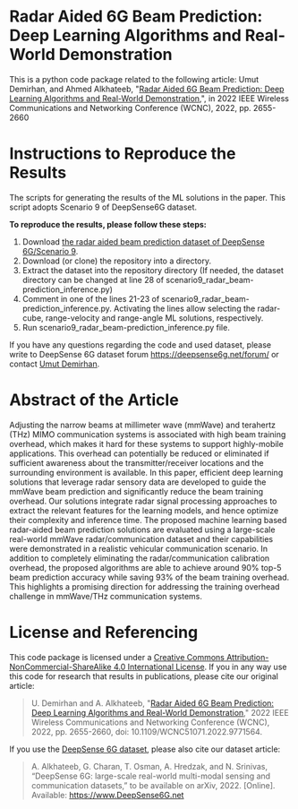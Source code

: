 # Radar Aided 6G Beam Prediction: Deep Learning Algorithms and Real-World Demonstration
This is a python code package related to the following article:
Umut Demirhan, and Ahmed Alkhateeb, "[Radar Aided 6G Beam Prediction: Deep Learning Algorithms and Real-World Demonstration](https://ieeexplore.ieee.org/document/9771564),", in 2022 IEEE Wireless Communications and Networking Conference (WCNC), 2022, pp. 2655-2660

# Instructions to Reproduce the Results 
The scripts for generating the results of the ML solutions in the paper. This script adopts Scenario 9 of DeepSense6G dataset.

**To reproduce the results, please follow these steps:**
1. Download [the radar aided beam prediction dataset of DeepSense 6G/Scenario 9](https://deepsense6g.net/radar-aided-beam-prediction/).
2. Download (or clone) the repository into a directory.
3. Extract the dataset into the repository directory 
   (If needed, the dataset directory can be changed at line 28 of scenario9_radar_beam-prediction_inference.py)
4. Comment in one of the lines 21-23 of scenario9_radar_beam-prediction_inference.py.
   Activating the lines allow selecting the radar-cube, range-velocity and range-angle ML solutions, respectively.
5. Run scenario9_radar_beam-prediction_inference.py file.

If you have any questions regarding the code and used dataset, please write to DeepSense 6G dataset forum https://deepsense6g.net/forum/ or contact [Umut Demirhan](mailto:udemirhan@asu.edu?subject=[GitHub]%20Beam%20prediction%20implementation).

# Abstract of the Article
Adjusting the narrow beams at millimeter wave (mmWave) and terahertz (THz) MIMO communication systems is associated with high beam training overhead, which makes it hard for these systems to support highly-mobile applications. This overhead can potentially be reduced or eliminated if sufficient awareness about the transmitter/receiver locations and the surrounding environment is available. In this paper, efficient deep learning solutions that leverage radar sensory data are developed to guide the mmWave beam prediction and significantly reduce the beam training overhead. Our solutions integrate radar signal processing approaches to extract the relevant features for the learning models, and hence optimize their complexity and inference time. The proposed machine learning based radar-aided beam prediction solutions are evaluated using a large-scale real-world mmWave radar/communication dataset and their capabilities were demonstrated in a realistic vehicular communication scenario. In addition to completely eliminating the radar/communication calibration overhead, the proposed algorithms are able to achieve around 90% top-5 beam prediction accuracy while saving 93% of the beam training overhead. This highlights a promising direction for addressing the training overhead challenge in mmWave/THz communication systems.

# License and Referencing
This code package is licensed under a [Creative Commons Attribution-NonCommercial-ShareAlike 4.0 International License](https://creativecommons.org/licenses/by-nc-sa/4.0/). 
If you in any way use this code for research that results in publications, please cite our original article:
> U. Demirhan and A. Alkhateeb, "[Radar Aided 6G Beam Prediction: Deep Learning Algorithms and Real-World Demonstration](https://ieeexplore.ieee.org/document/9771564)," 2022 IEEE Wireless Communications and Networking Conference (WCNC), 2022, pp. 2655-2660, doi: 10.1109/WCNC51071.2022.9771564.

If you use the [DeepSense 6G dataset](www.deepsense6g.net), please also cite our dataset article:
> A. Alkhateeb, G. Charan, T. Osman, A. Hredzak, and N. Srinivas, “DeepSense 6G: large-scale real-world multi-modal sensing and communication datasets,” to be available on arXiv, 2022. [Online]. Available: https://www.DeepSense6G.net
